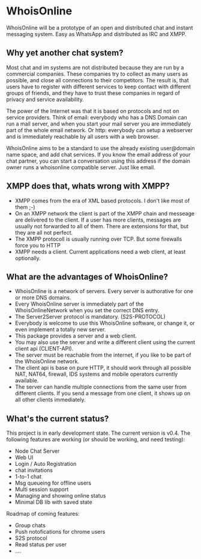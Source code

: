 
WhoisOnline
===========

WhoisOnline will be a prototype of an open and distributed 
chat and instant messaging system.  Easy as WhatsApp and 
distributed as IRC and XMPP.

Why yet another chat system?
----------------------------

Most chat and im systems are not distributed because 
they are run by a commercial companies. These companies
try to collect as many users as possible, and close all
connections to their competitors. The result is, that 
users have to register with different services to keep
contact with different groups of friends, and they have 
to trust these companies in regard of privacy and service
availability.

The power of the Internet was that it is based on protocols
and not on service providers. Think of email: everybody who
has a DNS Domain can run a mail server, and when you start your
mail server you are immediately part of the whole email 
network. Or http: everybody can setup a webserver and is
immediately reachable by all users with a web browser.

WhoisOnline aims to be a standard to use the already existing
user@domain name space, and add chat services. If you know 
the email address of your chat partner, you can start a conversation
using this address if the domain owner runs a whoisonline 
compatible server. Just like email.

XMPP does that, whats wrong with XMPP?
--------------------------------------

 - XMPP comes from the era of XML based protocols. I don't like most of them ;-)
 - On an XMPP network the client is part of the XMPP chain
   and messeage are delivered to the client. If a user has more clients,
   messages are usually not forwarded to all of them. There are
   extensions for that, but they are all not perfect.
 - The XMPP protocoll is usually running over TCP. But some firewalls
   force you to HTTP
 - XMPP needs a client. Current applications need a web client, at least optionally.

What are the advantages of WhoisOnline?
---------------------------------------

 - WhoisOnline is a network of servers. Every server is authorative for one
   or more DNS domains. 
 - Every WhoisOnline server is immediately part of the WhoisOnlineNetwork
   when you set the correct DNS entry.
 - The Server2Server protocol is mandatory. (S2S-PROTOCOL)
 - Everybody is welcome to use this WhoisOnline software, or change it, or
   even implement a totally new server.
 - This package provides a server and a web client.
 - You may also use the server and write a different client using the current
   client api (CLIENT-API).
 - The server must be reachable from the internet, if you like to be part
   of the WhoisOnline network.
 - The client api is base on pure HTTP, it should work through all
   possible NAT, NAT64, firewall, IDS systems and mobile operators currently 
   available.
 - The server can handle multiple connections from the same user from different
   clients. If you send a message from one client, it shows up on all other
   clients immediately.

What's the current status?
--------------------------

This project is in early development state. The current
version is v0.4. The following features are working (or should
be working, and need testing):

 - Node Chat Server
 - Web UI
 - Login / Auto Registration
 - chat invitations
 - 1-to-1 chat 
 - Msg queueing for offline users
 - Multi session support 
 - Managing and showing online status
 - Minimal DB lib with saved state

Roadmap of coming features:

 - Group chats
 - Push notofications for chrome users
 - S2S protocol
 - Read status per user
 - ....


